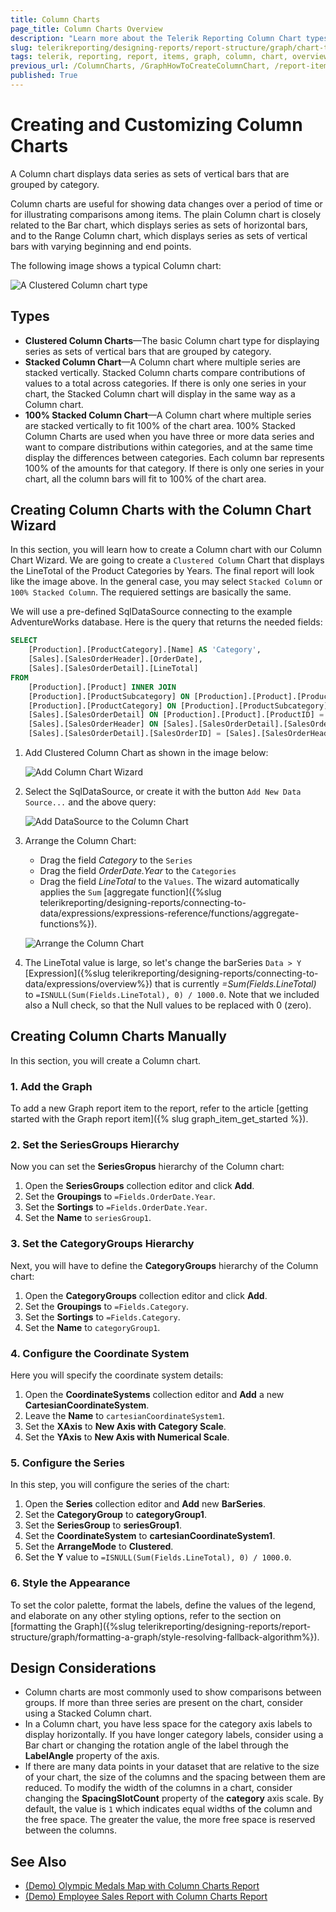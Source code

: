 ```yaml
---
title: Column Charts
page_title: Column Charts Overview
description: "Learn more about the Telerik Reporting Column Chart types supported by the Graph report item and learn how to create a Column chart."
slug: telerikreporting/designing-reports/report-structure/graph/chart-types/column-charts/overview
tags: telerik, reporting, report, items, graph, column, chart, overview, creating
previous_url: /ColumnCharts, /GraphHowToCreateColumnChart, /report-items/graph/chart-types/column-charts/overview, /report-items/graph/chart-types/column-charts/how-to-create-column-chart
published: True
---
```


# Creating and Customizing Column Charts

A Column chart displays data series as sets of vertical bars that are grouped by category. 

Column charts are useful for showing data changes over a period of time or for illustrating comparisons among items. The plain Column chart is closely related to the Bar chart, which displays series as sets of horizontal bars, and to the Range Column chart, which displays series as sets of vertical bars with varying beginning and end points. 

The following image shows a typical Column chart: 

![A Clustered Column chart type](images/ColumnChartWizardPreview.png)

## Types 

* __Clustered Column Charts__&mdash;The basic Column chart type for displaying series as sets of vertical bars that are grouped by category. 
* __Stacked Column Chart__&mdash;A Column chart where multiple series are stacked vertically. Stacked Column charts compare contributions of values to a total across categories. If there is only one series in your chart, the Stacked Column chart will display in the same way as a Column chart. 
* __100% Stacked Column Chart__&mdash;A Column chart where multiple series are stacked vertically to fit 100% of the chart area. 100% Stacked Column Charts are used when you have three or more data series and want to compare distributions within categories, and at the same time display the differences between categories. Each column bar represents 100% of the amounts for that category. If there is only one series in your chart, all the column bars will fit to 100% of the chart area. 

## Creating Column Charts with the Column Chart Wizard

In this section, you will learn how to create a Column chart with our Column Chart Wizard.
We are going to create a `Clustered Column` Chart that displays the LineTotal of the Product Categories by Years. The final report will look like the image above.
In the general case, you may select `Stacked Column` or `100% Stacked Column`. The requiered settings are basically the same. 

We will use a pre-defined SqlDataSource connecting to the example AdventureWorks database. Here is the query that returns the needed fields:

````SQL
SELECT
	[Production].[ProductCategory].[Name] AS 'Category',
	[Sales].[SalesOrderHeader].[OrderDate],
	[Sales].[SalesOrderDetail].[LineTotal]
FROM
	[Production].[Product] INNER JOIN
	[Production].[ProductSubcategory] ON [Production].[Product].[ProductSubcategoryID] = [Production].[ProductSubcategory].[ProductSubcategoryID] INNER JOIN
	[Production].[ProductCategory] ON [Production].[ProductSubcategory].[ProductCategoryID] = [Production].[ProductCategory].[ProductCategoryID] INNER JOIN
	[Sales].[SalesOrderDetail] ON [Production].[Product].[ProductID] = [Sales].[SalesOrderDetail].[ProductID] INNER JOIN
	[Sales].[SalesOrderHeader] ON [Sales].[SalesOrderDetail].[SalesOrderID] = [Sales].[SalesOrderHeader].[SalesOrderID] AND [Sales].[SalesOrderDetail].[SalesOrderID] = [Sales].[SalesOrderHeader].[SalesOrderID] AND 
	[Sales].[SalesOrderDetail].[SalesOrderID] = [Sales].[SalesOrderHeader].[SalesOrderID]
````


1. Add Clustered Column Chart as shown in the image below:

	![Add Column Chart Wizard](images/ColumnChartWizardAdd.png)

1. Select the SqlDataSource, or create it with the button `Add New Data Source...` and the above query:

	![Add DataSource to the Column Chart](images/ColumnChartWizardDataSource.png)

1. Arrange the Column Chart:

	* Drag the field _Category_ to the `Series`
	* Drag the field _OrderDate.Year_ to the `Categories`
	* Drag the field _LineTotal_ to the `Values`. The wizard automatically applies the `Sum` [aggregate function]({%slug telerikreporting/designing-reports/connecting-to-data/expressions/expressions-reference/functions/aggregate-functions%}).

	![Arrange the Column Chart](images/ColumnChartWizardArrangeFields.png)

1. The LineTotal value is large, so let's change the barSeries `Data > Y` [Expression]({%slug telerikreporting/designing-reports/connecting-to-data/expressions/overview%}) that is currently _=Sum(Fields.LineTotal)_ to `=ISNULL(Sum(Fields.LineTotal), 0) / 1000.0`. Note that we included also a Null check, so that the Null values to be replaced with 0 (zero).

## Creating Column Charts Manually

In this section, you will create a Column chart.

### 1. Add the Graph

To add a new Graph report item to the report, refer to the article [getting started with the Graph report item]({% slug graph_item_get_started %}). 

### 2. Set the SeriesGroups Hierarchy 

Now you can set the **SeriesGropus** hierarchy of the Column chart: 

1. Open the __SeriesGroups__ collection editor and click __Add__.
1. Set the __Groupings__ to `=Fields.OrderDate.Year`.
1. Set the __Sortings__ to `=Fields.OrderDate.Year`. 
1. Set the __Name__ to `seriesGroup1`. 

### 3. Set the CategoryGroups Hierarchy

Next, you will have to define the **CategoryGroups** hierarchy of the Column chart:

1. Open the __CategoryGroups__ collection editor and click __Add__. 
1. Set the __Groupings__ to `=Fields.Category`.
1. Set the __Sortings__ to `=Fields.Category`.
1. Set the __Name__ to `categoryGroup1`. 
 
### 4. Configure the Coordinate System

Here you will specify the coordinate system details: 

1. Open the __CoordinateSystems__ collection editor and __Add__ a new __CartesianCoordinateSystem__. 
1. Leave the __Name__ to `cartesianCoordinateSystem1`. 
1. Set the __XAxis__ to __New Axis with Category Scale__. 
1. Set the __YAxis__ to __New Axis with Numerical Scale__. 
 
### 5. Configure the Series

In this step, you will configure the series of the chart:

1. Open the __Series__ collection editor and __Add__ new __BarSeries__. 
1. Set the __CategoryGroup__ to __categoryGroup1__. 
1. Set the __SeriesGroup__ to __seriesGroup1__. 
1. Set the __CoordinateSystem__ to __cartesianCoordinateSystem1__. 
1. Set the __ArrangeMode__ to __Clustered__. 
1. Set the __Y__ value to `=ISNULL(Sum(Fields.LineTotal), 0) / 1000.0`.

### 6. Style the Appearance   

To set the color palette, format the labels, define the values of the legend, and elaborate on any other styling options, refer to the section on [formatting the Graph]({%slug telerikreporting/designing-reports/report-structure/graph/formatting-a-graph/style-resolving-fallback-algorithm%}). 

## Design Considerations

* Column charts are most commonly used to show comparisons between groups. If more than three series are present on the chart, consider using a Stacked Column chart. 
* In a Column chart, you have less space for the category axis labels to display horizontally. If you have longer category labels, consider using a Bar chart or changing the rotation angle of the label through the __LabelAngle__ property of the axis. 
* If there are many data points in your dataset that are relative to the size of your chart, the size of the columns and the spacing between them are reduced. To modify the width of the columns in a chart, consider changing the __SpacingSlotCount__ property of the __category__ axis scale. By default, the value is `1` which indicates equal widths of the column and the free space. The greater the value, the more free space is reserved between the columns. 

## See Also 

* [(Demo) Olympic Medals Map with Column Charts Report](https://demos.telerik.com/reporting/olympic-medals-map)
* [(Demo) Employee Sales Report with Column Charts Report](https://demos.telerik.com/reporting/employee-sales)
